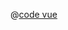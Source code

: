 <ClientOnly>
  <common-code-view name="data-heatmap" :is-code-view="false"/>
</ClientOnly>

@[code vue](../.vuepress/components/map/data/heatmap.vue)
